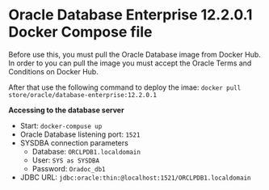 # Oracle Database Enterprise 12.2.0.1 Docker Compose file

Before use this, you must pull the Oracle Database image from Docker Hub. 
In order to you can pull the image you must accept the Oracle Terms and Conditions on Docker Hub.

After that use the following command to deploy the imae: `docker pull store/oracle/database-enterprise:12.2.0.1`

__Accessing to the database server__
* Start: `docker-compuse up`
* Oracle Database listening port: `1521`
* SYSDBA connection parameters
    * Database: `ORCLPDB1.localdomain`
    * User: `SYS as SYSDBA`
    * Password: `Oradoc_db1`
* JDBC URL: `jdbc:oracle:thin:@localhost:1521/ORCLPDB1.localdomain`
